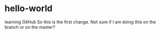 # hello-world
learning GitHub
So this is the first change. Not sure if I am doing this on the branch or on the master?
